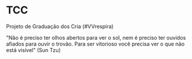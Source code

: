 # TCC
 Projeto de Graduação dos Cria (#VVrespira)
 
 "Não é preciso ter olhos abertos para ver o sol, nem é preciso ter ouvidos afiados para ouvir o trovão. Para ser vitorioso você precisa ver o que não está visível" (Sun Tzu)
